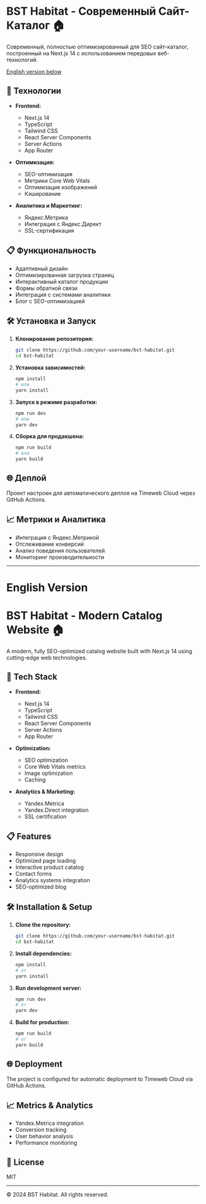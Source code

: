 # BST Habitat - Современный Сайт-Каталог 🏠

Современный, полностью оптимизированный для SEO сайт-каталог, построенный на Next.js 14 с использованием передовых веб-технологий.

[English version below](#english-version)

## 🚀 Технологии

- **Frontend:**

  - Next.js 14
  - TypeScript
  - Tailwind CSS
  - React Server Components
  - Server Actions
  - App Router

- **Оптимизация:**

  - SEO-оптимизация
  - Метрики Core Web Vitals
  - Оптимизация изображений
  - Кэширование

- **Аналитика и Маркетинг:**
  - Яндекс.Метрика
  - Интеграция с Яндекс.Директ
  - SSL-сертификация

## 📋 Функциональность

- Адаптивный дизайн
- Оптимизированная загрузка страниц
- Интерактивный каталог продукции
- Формы обратной связи
- Интеграция с системами аналитики
- Блог с SEO-оптимизацией

## 🛠 Установка и Запуск

1. **Клонирование репозитория:**

   ```bash
   git clone https://github.com/your-username/bst-habitat.git
   cd bst-habitat
   ```

2. **Установка зависимостей:**

   ```bash
   npm install
   # или
   yarn install
   ```

3. **Запуск в режиме разработки:**

   ```bash
   npm run dev
   # или
   yarn dev
   ```

4. **Сборка для продакшена:**
   ```bash
   npm run build
   # или
   yarn build
   ```

## 🌐 Деплой

Проект настроен для автоматического деплоя на Timeweb Cloud через GitHub Actions.

## 📈 Метрики и Аналитика

- Интеграция с Яндекс.Метрикой
- Отслеживание конверсий
- Анализ поведения пользователей
- Мониторинг производительности

---

# English Version

# BST Habitat - Modern Catalog Website 🏠

A modern, fully SEO-optimized catalog website built with Next.js 14 using cutting-edge web technologies.

## 🚀 Tech Stack

- **Frontend:**

  - Next.js 14
  - TypeScript
  - Tailwind CSS
  - React Server Components
  - Server Actions
  - App Router

- **Optimization:**

  - SEO optimization
  - Core Web Vitals metrics
  - Image optimization
  - Caching

- **Analytics & Marketing:**
  - Yandex.Metrica
  - Yandex.Direct integration
  - SSL certification

## 📋 Features

- Responsive design
- Optimized page loading
- Interactive product catalog
- Contact forms
- Analytics systems integration
- SEO-optimized blog

## 🛠 Installation & Setup

1. **Clone the repository:**

   ```bash
   git clone https://github.com/your-username/bst-habitat.git
   cd bst-habitat
   ```

2. **Install dependencies:**

   ```bash
   npm install
   # or
   yarn install
   ```

3. **Run development server:**

   ```bash
   npm run dev
   # or
   yarn dev
   ```

4. **Build for production:**
   ```bash
   npm run build
   # or
   yarn build
   ```

## 🌐 Deployment

The project is configured for automatic deployment to Timeweb Cloud via GitHub Actions.

## 📈 Metrics & Analytics

- Yandex.Metrica integration
- Conversion tracking
- User behavior analysis
- Performance monitoring

## 📝 License

MIT

---

© 2024 BST Habitat. All rights reserved.
